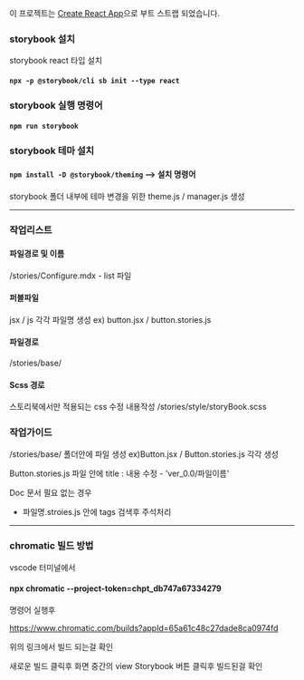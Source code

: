 이 프로젝트는 [Create React App](https://github.com/facebook/create-react-app)으로 부트 스트랩 되었습니다.

### storybook 설치
storybook react 타입 설치
#### `npx -p @storybook/cli sb init --type react`

### storybook 실행 명령어
#### `npm run storybook`

### storybook 테마 설치
#### `npm install -D @storybook/theming` --> 설치 명령어

storybook 폴더 내부에 테마 변경을 위한 
theme.js / manager.js 생성

-------------------------------------------------------------------------------------------------------
### 작업리스트
#### 파일경로 및 이름
/stories/Configure.mdx - list 파일

#### 퍼블파일
jsx / js 각각 파일명 생성 ex) button.jsx / button.stories.js

#### 파일경로
/stories/base/

#### Scss 경로
스토리북에서만 적용되는 css 수정 내용작성 /stories/style/storyBook.scss

### 작업가이드
/stories/base/ 폴더안에 파일 생성 ex)Button.jsx / Button.stories.js 각각 생성

Button.stories.js 파일 안에 title : 내용 수정 - 'ver_0.0/파일이름'

Doc 문서 필요 없는 경우
- 파일명.stroies.js 안에 tags 검색후 주석처리


-------------------------------------------------------------------------

### chromatic 빌드 방법

vscode 터미널에서 
#### npx chromatic --project-token=chpt_db747a67334279
명령어 실행후

https://www.chromatic.com/builds?appId=65a61c48c27dade8ca0974fd

위의 링크에서 빌드 되는걸 확인 

새로운 빌드 클릭후 화면 중간의 view Storybook 버튼 클릭후 빌드된걸 확인

